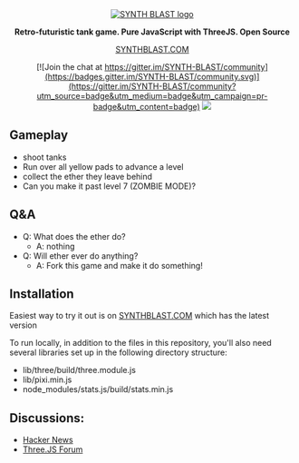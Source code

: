 <div align="center">
  <a href="https://synthblast.com">
    <img src="https://synthblast.com/assets/img/title-screenshot.jpg" alt="SYNTH BLAST logo">
  </a>

**Retro-futuristic tank game. Pure JavaScript with ThreeJS.  Open Source**

[SYNTHBLAST.COM](https://synthblast.com)

[![Join the chat at https://gitter.im/SYNTH-BLAST/community](https://badges.gitter.im/SYNTH-BLAST/community.svg)](https://gitter.im/SYNTH-BLAST/community?utm_source=badge&utm_medium=badge&utm_campaign=pr-badge&utm_content=badge)
<a href="https://github.com/brianrisk/SYNTHBLAST/graphs/contributors">
<img src="https://img.shields.io/github/contributors/brianrisk/SYNTHBLAST.svg">
</a>

</div>

## Gameplay



* shoot tanks
* Run over all yellow pads to advance a level
* collect the ether they leave behind
* Can you make it past level 7 (ZOMBIE MODE)?

## Q&A
* Q: What does the ether do?
  * A: nothing
* Q:  Will ether ever do anything?
  * A: Fork this game and make it do something!


## Installation
Easiest way to try it out is on [SYNTHBLAST.COM](https://synthblast.com) which has the latest version

To run locally, in addition to the files in this repository, you'll also need several libraries set up in the following directory structure:
* lib/three/build/three.module.js
* lib/pixi.min.js
* node_modules/stats.js/build/stats.min.js

## Discussions:
* [Hacker News](https://news.ycombinator.com/item?id=32379430)
* [Three.JS Forum](https://discourse.threejs.org/t/retro-futuristic-tank-game-synth-blast/41146)